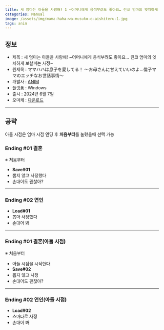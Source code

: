 ```yaml
---
title: 새 엄마는 아들을 사랑해! 1 ~어머니에게 응석부려도 좋아요… 린코 엄마의 엣치하게 보살피는 사정~ 공략
categories: Manual
image: /assets/img/mama-haha-wa-musuko-o-aishiteru-1.jpg
tags: anim
---
```


## 정보

* 제목 : 새 엄마는 아들을 사랑해! ~어머니에게 응석부려도 좋아요… 린코 엄마의 엣치하게 보살피는 사정~
* 원제목 : ママハハは息子を愛してる！ ～お母さんに甘えていいのよ…倫子ママのエッチなお世話事情～
* 개발사 : [ANIM](/tags/anim)
* 플랫폼 : Windows
* 출시 : 2024년 6월 7일
* 오마케 : [다운로드](/assets/omake/mama-haha-wa-musuko-o-aishiteru.zip)

---

## 공략

아들 시점은 엄마 시점 엔딩 후 **처음부터**를 눌렀을때 선택 가능  

### Ending #01 결혼

※ 처음부터  
* **Save#01**
* 뽑지 않고 사정했다
* 손대어도 괜찮아?

---

### Ending #02 연인

* **Load#01**
* 뽑아 사정했다
* 손대어 봐

---

### Ending #01 결혼(아들 시점)

※ 처음부터
* 아들 시점을 시작한다
* **Save#02**
* 뽑지 않고 사정
* 손대어도 괜찮아?

---

### Ending #02 연인(아들 시점)

* **Load#02**
* 스마타로 사정
* 손대어 봐